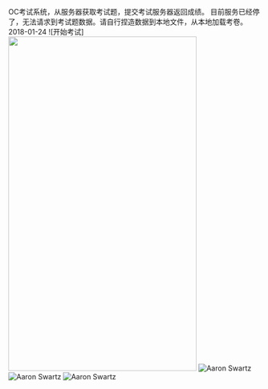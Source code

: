 OC考试系统，从服务器获取考试题，提交考试服务器返回成绩。
目前服务已经停了，无法请求到考试题数据。请自行捏造数据到本地文件，从本地加载考卷。2018-01-24
![开始考试]<img src="https://github.com/BigZhanghan/XMTest/blob/master/XMTest/ScreenShoot/IMG_0552.PNG" width = "375" height = "667" />
![Aaron Swartz](https://github.com/BigZhanghan/XMTest/blob/master/XMTest/ScreenShoot/IMG_0555.PNG)
![Aaron Swartz](https://github.com/BigZhanghan/XMTest/blob/master/XMTest/ScreenShoot/IMG_E0554.JPG)
![Aaron Swartz](https://github.com/BigZhanghan/XMTest/blob/master/XMTest/ScreenShoot/IMG_0553.PNG)
